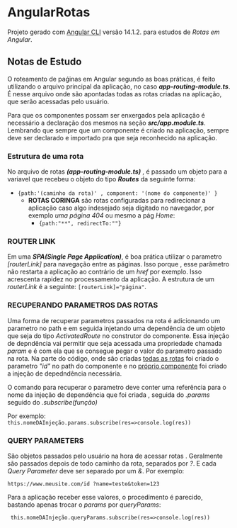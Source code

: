 # AngularRotas

Projeto gerado com  [Angular CLI](https://github.com/angular/angular-cli) versão 14.1.2. para estudos de *Rotas em Angular*.

## Notas de Estudo

O roteamento de paǵinas em Angular segundo as boas práticas, é feito utilizando o arquivo principal da aplicação, no caso ***app-routing-module.ts***. É nesse arquivo onde são apontadas todas as rotas criadas na aplicação, que serão acessadas pelo usuário.

Para que os componentes possam ser enxergados pela aplicação é necessário a declaração dos mesmos na seção ***src/app.module.ts***. Lembrando que sempre que um componente é criado na aplicação, sempre deve ser declarado e importado pra que seja reconhecido na aplicação.

### Estrutura de uma rota
No arquivo de rotas ***(app-routing-module.ts)*** , é passado um objeto para a variavel que recebeu o objeto do tipo ***Routes*** da seguinte forma:
* `{path:'(caminho da rota)' , component: '(nome do componente)' }`
    * **ROTAS CORINGA** são rotas configuradas para redirecionar a aplicação caso algo indesejado seja digitado no navegador, por exemplo  *uma página 404* ou mesmo a pág *Home*:
        * `{path:"**", redirectTo:""}`

### ROUTER LINK

Em uma ***SPA(Single Page Application)***, é boa prática utilizar o parametro *[routerLink]* para navegação entre as páginas. Isso porque , esse parâmetro não restarta a aplicação ao contrário de um *href* por exemplo. Isso acrescenta rapidez no processamento da aplicação. A estrutura de um *routerLink* é a seguinte: `[routerLink]="página"`.

### RECUPERANDO PARAMETROS DAS ROTAS

Uma forma de recuperar parametros passados na rota é adicionando um parametro no path e em seguida injetando uma dependência de um objeto que seja do tipo *ActivatedRoute* no construtor do componente. Essa injeção de depndência vai permitir que seja acessada uma propriedade chamada *param* e é com ela que se consegue pegar o valor do parametro passado na rota. Na parte do código, onde são criadas   [todas as rotas](./src/app/app-routing.module.ts)  foi criado o parametro *"id"* no path do componente e no [próprio componente](./src/app/pages/portfolio/card/card.component.ts) foi criado a injeção de depedndência necessária.

O comando para recuperar o parametro deve conter uma referência para o nome da injeção de dependência que foi criada , seguida do *.params* seguido do *.subscribe(função)* 

Por exemplo: ` this.nomeDAInjeção.params.subscribe(res=>console.log(res))`

### QUERY PARAMETERS

São objetos passados pelo usuário na hora de acessar rotas . Geralmente são passados depois de todo caminho da rota, separados por *?*. E cada *Query Parameter* deve ser separado por um *&*. Por exemplo:

`https://www.meusite.com/id ?name=teste&token=123`

Para a aplicação receber esse valores, o procedimento é parecido, bastando apenas trocar o *params* por *queryParams*:

` this.nomeDAInjeção.queryParams.subscribe(res=>console.log(res))`







